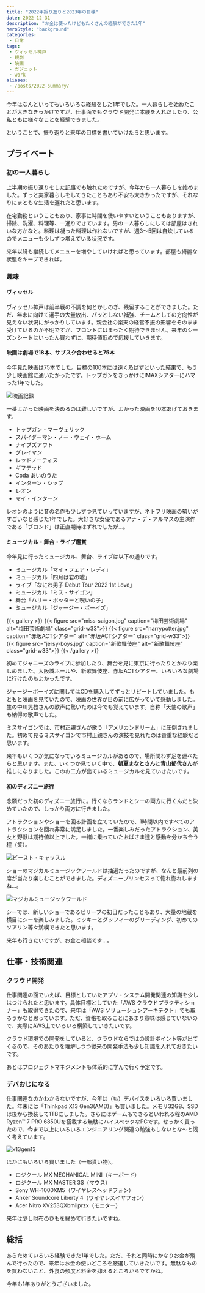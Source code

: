 ```yaml
---
title: "2022年振り返りと2023年の目標"
date: 2022-12-31
description: "お金は使ったけどもたくさんの経験ができた1年"
heroStyle: "background"
categories:
 - 日常
tags:
 - ヴィッセル神戸
 - 観劇
 - 映画
 - ガジェット
 - work
aliases:
 - /posts/2022-summary/
---
```



今年はなんといってもいろいろな経験をした1年でした。一人暮らしを始めたことが大きなきっかけですが、仕事面でもクラウド開発に本腰を入れだしたり、公私ともに様々なことを経験できました。

ということで、振り返りと来年の目標を書いていけたらと思います。

## プライベート

### 初の一人暮らし

上半期の振り返りをした[記事](/posts/2022/2022-second-half-summary/)でも触れたのですが、今年から一人暮らしを始めました。ずっと実家暮らしをしてきたこともあり不安も大きかったですが、それなりにまともな生活を遅れたと思います。

在宅勤務ということもあり、家事に時間を使いやすいということもありますが、掃除、洗濯、料理等、一通りできています。男の一人暮らしにしては部屋はきれいな方かなと。料理は凝った料理は作れないですが、週3～5回は自炊しているのでメニューも少しずつ増えている状況です。

来年以降も継続してメニューを増やしていければと思っています。部屋も綺麗な状態をキープできれば。

### 趣味

#### ヴィッセル

ヴィッセル神戸は前半戦の不調を何とかしのぎ、残留することができました。ただ、年末に向けて選手の大量放出、パッとしない補強、チームとしての方向性が見えない状況にがっかりしています。親会社の楽天の経営不振の影響をそのまま受けているのか不明ですが、フロントにはまったく期待できません。来年のシーズンシートはいったん買わずに、期待値低めで応援していきます。

#### 映画は劇場で18本、サブスク合わせると75本

今年見た映画は75本でした。目標の100本には遠く及ばずといった結果で、もう少し映画館に通いたかったです。トップガンをきっかけにIMAXシアターにハマった1年でした。

![映画記録](wacth-movies.png "映画記録")

一番よかった映画を決めるのは難しいですが、よかった映画を10本あげておきます。

- トップガン・マーヴェリック
- スパイダーマン・ノー・ウェイ・ホーム
- ナイブズアウト
- グレイマン
- レッドノーティス
- ギフテッド
- Coda あいのうた
- インターン・シップ
- レオン
- マイ・インターン

レオンのように昔の名作も少しずつ見ていっていますが、ネトフリ映画の勢いがすごいなと感じた1年でした。大好きな女優であるアナ・デ・アルマスの主演作である「ブロンド」は正直期待はずれでしたが...。

#### ミュージカル・舞台・ライブ鑑賞

今年見に行ったミュージカル、舞台、ライブは以下の通りです。

- ミュージカル「マイ・フェア・レディ」
- ミュージカル「四月は君の嘘」
- ライブ「なにわ男子 Debut Tour 2022 1st Love」
- ミュージカル「ミス・サイゴン」
- 舞台「ハリー・ポッターと呪いの子」
- ミュージカル「ジャージー・ボーイズ」

{{< gallery >}}
{{< figure src="miss-saigon.jpg" caption="梅田芸術劇場" alt="梅田芸術劇場" class="grid-w33">}}
{{< figure src="harrypotter.jpg" caption="赤坂ACTシアター" alt="赤坂ACTシアター" class="grid-w33">}}
{{< figure src="jersy-boys.jpg" caption="新歌舞伎座" alt="新歌舞伎座" class="grid-w33">}}
{{< /gallery >}}

初めてジャニーズのライブに参加したり、舞台を見に東京に行ったりとかなり楽しめました。大阪城ホールや、新歌舞伎座、赤坂ACTシアター、いろいろな劇場に行けたのもよかったです。

ジャージーボーイズに関してはCDを購入してずっとリピートしていました。もともと映画を見ていたので、映画の世界が目の前に広がっていて感動しました。生の中川晃教さんの歌声に驚いたのは今でも覚えています。自称「天使の歌声」も納得の歌声でした。

ミスサイゴンでは、市村正親さんが歌う「アメリカンドリーム」に圧倒されました。初めて見るミスサイゴンで市村正親さんの演技を見れたのは貴重な経験だと思います。

来年もいくつか気になっているミュージカルがあるので、場所問わず足を運べたらと思います。また、いくつか見ていく中で、**朝夏まなとさん**と**青山郁代さん**が推しになりました。このお二方が出ているミュージカルを見ていきたいです。

#### 初のディズニー旅行

念願だった初のディズニー旅行に。行くならランドとシーの両方に行くんだと決めていたので、しっかり両方に行きました。

アトラクションやショーを回る計画を立てていたので、1時間以内ですべてのアトラクションを回れ非常に満足しました。一番楽しみだったアトラクション、美女と野獣は期待値以上でした。一緒に乗っていたおばさま達と感動を分かち合う程（笑）。

![ビースト・キャッスル](disney01.jpg "ビースト・キャッスル")

ショーのマジカルミュージックワールドは抽選だったのですが、なんと最前列の席が当たり楽しむことができました。ディズニープリンセスって惚れ惚れしますね...。

![マジカルミュージックワールド](disney03.jpg "マジカルミュージックワールド")

シーでは、新しいショーであるビリーブの初日だったこともあり、大量の地蔵を横目にシーを楽しみました。ミッキーとダッフィーのグリーディング、初めてのソアリン等々満喫できたと思います。

来年も行きたいですが、お金と相談です...。

## 仕事・技術関連

### クラウド開発

仕事関連の面でいえば、目標としていたアプリ・システム開発関連の知識を少しはつけられたと思います。具体目標としていた「AWS クラウドプラクティショナー」も取得できたので、来年は「AWS ソリューションアーキテクト」でも取ろうかなと思っています。ただ、資格を取ることにあまり意味は感じていないので、実際にAWS上でいろいろ構築していきたいです。

クラウド環境での開発をしていると、クラウドならではの設計ポイント等が出てくるので、そのあたりを理解しつつ従来の開発手法も少し知識を入れておきたいです。

あとはプロジェクトマネジメントも体系的に学んで行く予定です。

### デバおじになる

仕事関連なのかわからないですが、今年は（も）デバイスをいろいろ買いました。年末には「Thinkpad X13 Gen3(AMD)」も買いました。メモリ32GB、SSDは後から換装して1TBにしました。さらにはゲームもできるといわれる程のAMD Ryzen™ 7 PRO 6850Uを搭載する無駄にハイスペックなPCです。せっかく買ったので、今まで以上にいろいろエンジニアリング関連の勉強もしないとな～と浅く考えています。

![x13gen13](thinkpad.jpg "x13gen13")

ほかにもいろいろ買いました（一部貰い物）。

- ロジクール MX MECHANICAL MINI（キーボード）
- ロジクール MX MASTER 3S（マウス）
- Sony WH-1000XM5（ワイヤレスヘッドフォン）
- Anker Soundcore Liberty 4（ワイヤレスイヤフォン）
- Acer Nitro XV253QXbmiiprzx（モニター）

来年は少し財布のひもを締めて行きたいですね。

## 総括

あらためていろいろ経験できた1年でした。ただ、それと同時にかなりお金が飛んで行ったので、来年はお金の使いどころを厳選していきたいです。無駄なものを買わないこと、外食の頻度と料金を抑えるところからですかね。

今年も1年ありがとうございました。